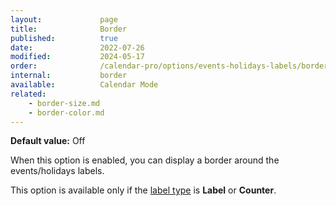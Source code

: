 ```yaml
---
layout:             page
title:              Border
published:          true
date:               2022-07-26
modified:           2024-05-17
order:              /calendar-pro/options/events-holidays-labels/border
internal:           border
available:          Calendar Mode
related:
    - border-size.md
    - border-color.md
---
```

**Default value:** Off

When this option is enabled, you can display a border around the events/holidays labels.

This option is available only if the [label type](./type.md) is **Label** or **Counter**.
